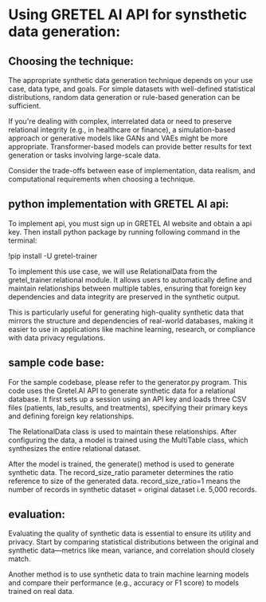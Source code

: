 # Using GRETEL AI API for synsthetic data generation:

## Choosing the technique:
The appropriate synthetic data generation technique depends on your use case, data type, and goals. For simple datasets with well-defined statistical distributions, random data generation or rule-based generation can be sufficient. 

If you're dealing with complex, interrelated data or need to preserve relational integrity (e.g., in healthcare or finance), a simulation-based approach or generative models like GANs and VAEs might be more appropriate. Transformer-based models can provide better results for text generation or tasks involving large-scale data. 

Consider the trade-offs between ease of implementation, data realism, and computational requirements when choosing a technique.

## python implementation with GRETEL AI api:

To implement api, you must sign up in GRETEL AI website and obtain a api key.
Then install python package by running following command in the terminal:
 
 !pip install -U gretel-trainer

To implement this use case, we will use RelationalData from the gretel_trainer.relational module. It allows users to automatically define and maintain relationships between multiple tables, ensuring that foreign key dependencies and data integrity are preserved in the synthetic output. 

This is particularly useful for generating high-quality synthetic data that mirrors the structure and dependencies of real-world databases, making it easier to use in applications like machine learning, research, or compliance with data privacy regulations. 

## sample code base:

For the sample codebase, please refer to the generator.py program.
This code uses the Gretel.AI API to generate synthetic data for a relational database. It first sets up a session using an API key and loads three CSV files (patients, lab_results, and treatments), specifying their primary keys and defining foreign key relationships. 

The RelationalData class is used to maintain these relationships. After configuring the data, a model is trained using the MultiTable class, which synthesizes the entire relational dataset. 

After the model is trained, the generate() method is used to generate synthetic data. The record_size_ratio parameter determines the ratio reference to size of the generated data. record_size_ratio=1 means the number of records in synthetic dataset = original dataset i.e. 5,000 records.

## evaluation:

Evaluating the quality of synthetic data is essential to ensure its utility and privacy. Start by comparing statistical distributions between the original and synthetic data—metrics like mean, variance, and correlation should closely match. 

Another method is to use synthetic data to train machine learning models and compare their performance (e.g., accuracy or F1 score) to models trained on real data. 
